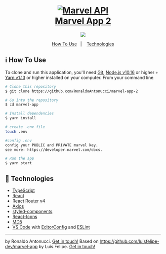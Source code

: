<h1 align="center">
  <a href="https://marvel-app-2.netlify.app/" alt="Contributors">
  <img alt="Marvel API" src="https://res.cloudinary.com/dnwprn0cn/image/upload/v1601946957/samples/logo-marvel_qzs294.png" />
    <br>
    Marvel App 2
  </a>
</h1>

<p align="center">
    <a href="https://marvel-app-2.netlify.app/" alt="Contributors">
        <img src="https://api.netlify.com/api/v1/badges/afe68a6e-0c61-4da2-bb68-352c88f08b37/deploy-status" /></a>
</p>


<p align="center">
  <a href="#information_source-how-to-use">How To Use</a>&nbsp;&nbsp;&nbsp;|&nbsp;&nbsp;&nbsp;
  <a href="#rocket-technologies">Technologies</a>
</p>

## :information_source: How To Use

To clone and run this application, you'll need [Git](https://git-scm.com), [Node.js v10.16][nodejs] or higher + [Yarn v1.13][yarn] or higher installed on your computer. From your command line:

```bash
# Clone this repository
$ git clone https://github.com/RonaldoAntonucci/marvel-app-2

# Go into the repository
$ cd marvel-app

# Install dependencies
$ yarn install

# create .env file
touch .env

#config .env
config your PUBLIC and PRIVATE marvel key.
see more: https://developer.marvel.com/docs.

# Run the app
$ yarn start

```
## :rocket: Technologies

-  [TypeScript](https://www.typescriptlang.org/)
-  [React](https://reactjs.org/)
-  [React Router v4](https://github.com/ReactTraining/react-router)
-  [Axios](https://github.com/axios/axios)
-  [styled-components](https://www.styled-components.com/)
-  [React-Icons](https://react-icons.netlify.com/)
-  [MD5](https://www.npmjs.com/package/md5)
-  [VS Code][vc] with [EditorConfig][vceditconfig] and [ESLint][vceslint]


---
by Ronaldo Antonucci. [Get in touch!](https://www.linkedin.com/in/ronaldo-antonucci/)
Based on https://github.com/luisfelipe-dev/marvel-app by Luís Felipe. [Get in touch!](https://www.linkedin.com/in/luis-felipe-de-oliveira-b1bb86100/)


[nodejs]: https://nodejs.org/
[yarn]: https://yarnpkg.com/
[vc]: https://code.visualstudio.com/
[vceditconfig]: https://marketplace.visualstudio.com/items?itemName=EditorConfig.EditorConfig
[vceslint]: https://marketplace.visualstudio.com/items?itemName=dbaeumer.vscode-eslint
